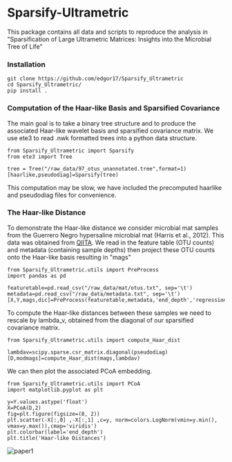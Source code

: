 # Sparsify-Ultrametric

This package contains all data and scripts to reproduce the analysis in "Sparsification of Large Ultrametric Matrices: Insights into the Microbial Tree of Life"

### Installation 

```
git clone https://github.com/edgor17/Sparsify_Ultrametric
cd Sparsify_Ultrametric/
pip install .
```

### Computation of the Haar-like Basis and Sparsified Covariance

The main goal is to take a binary tree structure and to produce the associated Haar-like wavelet basis and sparsified covariance matrix. We use ete3 to read .nwk formatted trees into a python data structure.  

```
from Sparsify_Ultrametric import Sparsify
from ete3 import Tree

tree = Tree("/raw_data/97_otus_unannotated.tree",format=1)
[haarlike,pseudodiag]=Sparsify(tree)
```

This computation may be slow, we have included the precomputed haarlike and pseudodiag files for convenience.

### The Haar-like Distance

To demonstrate the Haar-like distance we consider microbial mat samples from the Guerrero Negro hypersaline microbial mat (Harris et al., 2012). This data was obtained from [QIITA](https://qiita.ucsd.edu/study/description/1200#). We read in the feature table (OTU counts) and metadata (containing sample depths) then project these OTU counts onto the Haar-like basis resulting in "mags"

```
from Sparsify_Ultrametric.utils import PreProcess
import pandas as pd

featuretable=pd.read_csv("/raw_data/mat/otus.txt", sep='\t')
metadata=pd.read_csv("/raw_data/metadata.txt", sep='\t')
[X,Y,mags,dic]=PreProcess(featuretable,metadata,'end_depth','regression',tree,haarlike)
```

To compute the Haar-like distances between these samples we need to rescale by lambda_v, obtained from the diagonal of our sparsified covariance matrix. 

```
from Sparsify_Ultrametric.utils import compute_Haar_dist

lambdav=scipy.sparse.csr_matrix.diagonal(pseudodiag)
[D,modmags]=compute_Haar_dist(mags,lambdav)
```

We can then plot the associated PCoA embedding.

```
from Sparsify_Ultrametric.utils import PCoA
import matplotlib.pyplot as plt

y=Y.values.astype('float')
X=PCoA(D,2)
fig=plt.figure(figsize=(8, 2))
plt.scatter(-X[:,0] ,-X[:,1] ,c=y, norm=colors.LogNorm(vmin=y.min(), vmax=y.max()),cmap='viridis')
plt.colorbar(label='end_depth')
plt.title('Haar-like Distances')
```


![paper1](https://github.com/edgor17/Sparsify_Ultrametric/assets/87628022/4998263f-5bc4-44b2-ae12-0df49e380c07)


